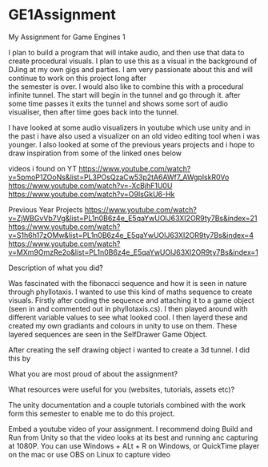 # GE1Assignment
My Assignment for Game Engines 1

I plan to build a program that will intake audio, and then use that data to create procedural visuals. I plan to use this as a visual in 
the background of DJing at my own gigs and parties. I am very passionate about this and will continue to work on this project long after   
the semester is over. I would also like to combine this with a procedural infinite tunnel. The start will begin in the tunnel and go through
it. after some time passes it exits the tunnel and shows some sort of audio visualiser, then after time goes back into the tunnel. 

I have looked at some audio visualizers in youtube which use unity and in the past i have also used a visualizer on an old video editing 
tool when i was younger. I also looked at some of the previous years projects and i hope to draw inspiration from some of the linked ones 
below

videos i found on YT
https://www.youtube.com/watch?v=5pmoP1ZOoNs&list=PL3POsQzaCw53p2tA6AWf7_AWgplskR0Vo
https://www.youtube.com/watch?v=-XcBjhF1U0U
https://www.youtube.com/watch?v=O9IsGkU6-Hk

Previous Year Projects
https://www.youtube.com/watch?v=ZjWBGvVb7Vg&list=PL1n0B6z4e_E5qaYwUOlJ63XI2OR9ty7Bs&index=21
https://www.youtube.com/watch?v=S1h6h17zOMw&list=PL1n0B6z4e_E5qaYwUOlJ63XI2OR9ty7Bs&index=4
https://www.youtube.com/watch?v=MXm9OmzRe2o&list=PL1n0B6z4e_E5qaYwUOlJ63XI2OR9ty7Bs&index=1

Description of what you did?

Was fascinated with the fibonacci sequence and how it is seen in nature through phyllotaxis. I wanted to use this kind of maths sequence to create visuals.
Firstly after coding the sequence and attaching it to a game object (seen in and commented out in phyllotaxis.cs). I then played around with different variable values
to see what looked cool. I then layerd these and created my own gradiants and colours in unity to use on them. These layered sequences are seen in the SelfDrawer Game Object.

After creating the self drawing object i wanted to create a 3d tunnel. I did this by 





What you are most proud of about the assignment?



What resources were useful for you (websites, tutorials, assets etc)?

The unity documentation and a couple tutorials combined with the work form this semester to enable me to do this project.

Embed a youtube video of your assignment. I recommend doing Build and Run from Unity so that the video looks at its best and running anc capturing at 1080P.
You can use Windows + ALt + R on Windows, or QuickTime player on the mac or use OBS on Linux to capture video


